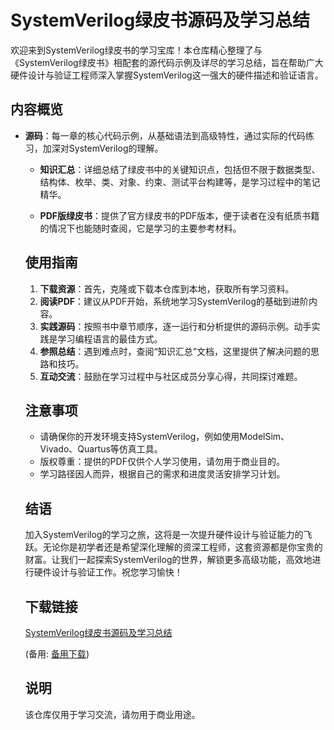 # SystemVerilog绿皮书源码及学习总结

欢迎来到SystemVerilog绿皮书的学习宝库！本仓库精心整理了与《SystemVerilog绿皮书》相配套的源代码示例及详尽的学习总结，旨在帮助广大硬件设计与验证工程师深入掌握SystemVerilog这一强大的硬件描述和验证语言。

## 内容概览

- **源码**：每一章的核心代码示例，从基础语法到高级特性，通过实际的代码练习，加深对SystemVerilog的理解。

  - **知识汇总**：详细总结了绿皮书中的关键知识点，包括但不限于数据类型、结构体、枚举、类、对象、约束、测试平台构建等，是学习过程中的笔记精华。

  - **PDF版绿皮书**：提供了官方绿皮书的PDF版本，便于读者在没有纸质书籍的情况下也能随时查阅，它是学习的主要参考材料。

  ## 使用指南

  1. **下载资源**：首先，克隆或下载本仓库到本地，获取所有学习资料。
  2. **阅读PDF**：建议从PDF开始，系统地学习SystemVerilog的基础到进阶内容。
  3. **实践源码**：按照书中章节顺序，逐一运行和分析提供的源码示例。动手实践是学习编程语言的最佳方式。
  4. **参照总结**：遇到难点时，查阅“知识汇总”文档，这里提供了解决问题的思路和技巧。
  5. **互动交流**：鼓励在学习过程中与社区成员分享心得，共同探讨难题。

  ## 注意事项

  - 请确保你的开发环境支持SystemVerilog，例如使用ModelSim、Vivado、Quartus等仿真工具。
  - 版权尊重：提供的PDF仅供个人学习使用，请勿用于商业目的。
  - 学习路径因人而异，根据自己的需求和进度灵活安排学习计划。

  ## 结语

  加入SystemVerilog的学习之旅，这将是一次提升硬件设计与验证能力的飞跃。无论你是初学者还是希望深化理解的资深工程师，这套资源都是你宝贵的财富。让我们一起探索SystemVerilog的世界，解锁更多高级功能，高效地进行硬件设计与验证工作。祝您学习愉快！

  ## 下载链接
  [SystemVerilog绿皮书源码及学习总结](https://pan.quark.cn/s/8e326e6be052) 

  (备用: [备用下载](https://pan.baidu.com/s/1NuL246bWIioXq9E92w9bjg?pwd=1234))

  ## 说明

  该仓库仅用于学习交流，请勿用于商业用途。
